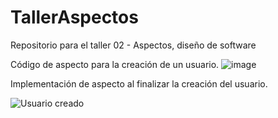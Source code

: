 # TallerAspectos
Repositorio para el taller 02 - Aspectos, diseño de software

Código de aspecto para la creación de un usuario. 
![image](https://user-images.githubusercontent.com/107958944/196826139-c64fd869-00e0-4643-ba74-f26724a16f93.png)

Implementación de aspecto al finalizar la creación del usuario.


![Usuario creado](https://user-images.githubusercontent.com/107958944/196826009-4799e02d-19d8-4ff0-8640-5ab9b14d8f4d.PNG)
